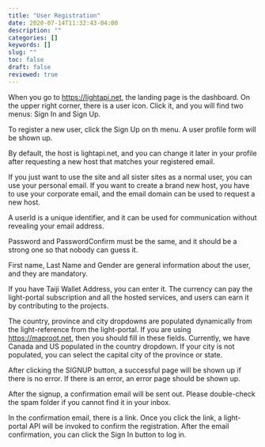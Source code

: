 ```yaml
---
title: "User Registration"
date: 2020-07-14T11:32:43-04:00
description: ""
categories: []
keywords: []
slug: ""
toc: false
draft: false
reviewed: true
---
```


When you go to https://lightapi.net, the landing page is the dashboard. On the upper right corner, there is a user icon. Click it, and you will find two menus: Sign In and Sign Up.

To register a new user, click the Sign Up on th menu. A user profile form will be shown up. 

By default, the host is lightapi.net, and you can change it later in your profile after requesting a new host that matches your registered email.

If you just want to use the site and all sister sites as a normal user, you can use your personal email. If you want to create a brand new host, you have to use your corporate email, and the email domain can be used to request a new host. 

A userId is a unique identifier, and it can be used for communication without revealing your email address. 

Password and PasswordConfirm must be the same, and it should be a strong one so that nobody can guess it.

First name, Last Name and Gender are general information about the user, and they are mandatory.

If you have Taiji Wallet Address, you can enter it. The currency can pay the light-portal subscription and all the hosted services, and users can earn it by contributing to the projects. 

The country, province and city dropdowns are populated dynamically from the light-reference from the light-portal. If you are using https://maproot.net, then you should fill in these fields. Currently, we have Canada and US populated in the country dropdown. If your city is not populated, you can select the capital city of the province or state. 

After clicking the SIGNUP button, a successful page will be shown up if there is no error. If there is an error, an error page should be shown up. 

After the signup, a confirmation email will be sent out. Please double-check the spam folder if you cannot find it in your inbox. 

In the confirmation email, there is a link. Once you click the link, a light-portal API will be invoked to confirm the registration. After the email confirmation, you can click the Sign In button to log in. 
